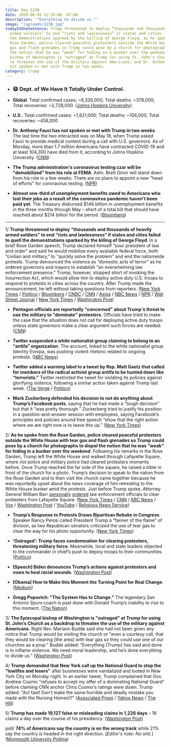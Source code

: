 ```yaml
---
title: Day 1230
date: 2020-06-02 12:35:00 -07:00
description: '"Everything to divide us."'
image: "/uploads/1230.jpg"
todayInOneSentence: Trump threatened to deploy “thousands and thousands of heavily
  armed soldiers” to end “riots and lawlessness” if states and cities failed to quell
  the demonstrations sparked by the killing of George Floyd; as he spoke from the
  Rose Garden, police cleared peaceful protesters outside the White House with tear
  gas and flash grenades so Trump could pose by a church for photographs to dispel
  the notion that he was “weak” for hiding in a bunker over the weekend; the Episcopal
  bishop of Washington is "outraged" at Trump for using St. John’s Church as a backdrop
  to threaten the use of the military against Americans; and Dr. Anthony Fauci has
  not spoken or met with Trump in two weeks.
category: trump
---
```


* ### 😷 Dept. of We Have It Totally Under Control.

* **Global**: Total confirmed cases: \~6,326,000; Total deaths: \~378,000; Total recoveries: \~2,728,000. ([Johns Hopkins University](https://coronavirus.jhu.edu/map.html))

* **U.S.**: Total confirmed cases: \~1,821,000; Total deaths: \~106,000; Total recoveries: \~458,000

* **Dr. Anthony Fauci has not spoken or met with Trump in two weeks**. The last time the two interacted was on May 18, when Trump asked Fauci to provide medical context during a call with U.S. governors. As of Monday, more than 1.7 million Americans have contracted COVID-19 and at least 104,300 have died from it, according to Johns Hopkins University. ([CNN](https://www.cnn.com/2020/06/01/politics/fauci-trump-two-weeks/index.html))

* **The Trump administration's coronavirus testing czar will be "demobilized" from his role at FEMA**. Adm. Brett Giroir will stand down from his role in a few weeks. There are no plans to appoint a new "head of efforts" for coronavirus testing. ([NPR](https://www.npr.org/sections/coronavirus-live-updates/2020/06/01/867431135/white-house-coronavirus-testing-czar-to-stand-down))

* **Almost one-third of unemployment benefits owed to Americans who lost their jobs as a result of the coronavirus pandemic haven’t been paid yet**. The Treasury disbursed $146 billion in unemployment benefits in the three months through May – short of a total bill that should have reached about $214 billion for the period. ([Bloomberg](https://www.bloomberg.com/news/articles/2020-06-02/one-third-of-america-s-record-unemployment-payout-hasn-t-arrived?sref=MIBMEEoj))

---

1/ **Trump threatened to deploy “thousands and thousands of heavily armed soldiers” to end “riots and lawlessness” if states and cities failed to quell the demonstrations sparked by the killing of George Floyd**. In a brief Rose Garden speech, Trump declared himself “your president of law and order" and said he would mobilize every available federal force, both “civilian and military,” to "quickly solve the problem" and end the nationwide protests. Trump denounced the violence as “domestic acts of terror” as he ordered governors and mayors to establish “an overwhelming law enforcement presence." Trump, however, stopped short of invoking the Insurrection Act, which would allow him to deploy active duty U.S. troops to respond to protests in cities across the country. After Trump made the announcement, he left without taking questions from reporters.  ([New York Times](https://www.nytimes.com/2020/06/01/us/politics/trump-governors.html) /  [Politico](https://www.politico.com/news/2020/06/01/trump-slams-governors-as-weak-crackdown-on-protests-294023) / [Bloomberg](https://www.bloomberg.com/news/articles/2020-06-01/trump-to-speak-at-white-house-amid-violent-nationwide-protests?srnd=premium&sref=MIBMEEoj) / [CNBC](https://www.cnbc.com/2020/06/01/trump-threatens-to-deploy-military-as-george-floyd-protests-continue-to-shake-the-us.html) / [CNN](https://www.cnn.com/2020/06/01/politics/donald-trump-national-address-race/index.html) / [Axios](https://www.axios.com/donald-trump-law-order-white-house-walk-a2d5ecb8-442c-4ab8-b845-b293ffad6710.html) / [NBC News](https://www.nbcnews.com/politics/politics-news/trump-considering-move-invoke-insurrection-act-n1221326) / [NPR](https://www.npr.org/2020/06/02/867565338/governors-push-back-on-trumps-threat-to-deploy-federal-troops-to-quell-unrest) / [Wall Street Journal](https://www.wsj.com/articles/minneapolis-unrest-subsides-as-cities-rage-over-death-of-george-floyd-11591018710?mod=breakingnews) / [New York Times](https://www.nytimes.com/2020/06/01/us/floyd-protests-live.html) / [Washington Post](https://www.washingtonpost.com/local/washington-dc-protest-white-house-george-floyd/2020/06/01/6b193d1c-a3c9-11ea-bb20-ebf0921f3bbd_story.html))

* **Pentagon officials are reportedly "concerned" about Trump's threat to use the military to "dominate" protesters**. Officials have tried to make the case that the situation does not call for deploying active duty troops unless state governors make a clear argument such forces are needed.([CNN](https://edition.cnn.com/2020/06/01/politics/troops-deploying-washington-dc/))

* **Twitter suspended a white nationalist group claiming to belong to an “antifa” organization**. The account, linked to the white nationalist group Identity Evropa, was pushing violent rhetoric related to ongoing protests. ([NBC News](https://www.nbcnews.com/tech/security/twitter-takes-down-washington-protest-disinformation-bot-behavior-n1221456))

* **Twitter added a warning label to a tweet by Rep. Matt Gaetz that called for members of the radical activist group antifa to be hunted down like “terrorists.”** Twitter restricted the tweet for violating its policies against glorifying violence, following a similar action taken against Trump last week. ([The Verge](https://www.theverge.com/2020/6/1/21277537/twitter-matt-gaetz-glorifying-violence-antifa-tweet-donald-trump) / [Politico](https://www.politico.com/news/2020/06/01/twitter-gaetz-antifa-violence-295116))

* **Mark Zuckerberg defended his decision to not do anything about Trump’s Facebook posts**, saying that he had made a “tough decision” but that it “was pretty thorough.” Zuckerberg tried to justify his position in a question-and-answer session with employees, saying Facebook’s principles and policies around free speech “show that the right action where we are right now is to leave this up." ([New York Times](https://www.nytimes.com/2020/06/02/technology/zuckerberg-defends-facebook-trump-posts.html))

2/ **As he spoke from the Rose Garden, police cleared peaceful protesters outside the White House with tear gas and flash grenades so Trump could pose by a church for photographs to dispel the notion that he was “weak” for hiding in a bunker over the weekend**. Following his remarks in the Rose Garden, Trump left the White House and walked through Lafayette Square, where riot police and military police had cleared protesters moments before. Once Trump reached the far side of the square, he raised a bible in front of the church for a photo. Trump’s decision to speak to the nation from the Rose Garden and to then visit the church came together because he was reportedly upset about the news coverage of him retreating to the White House bunker amid the protests. Just before Trump spoke, Attorney General William Barr [personally](https://www.washingtonpost.com/politics/barr-personally-ordered-removal-of-protesters-near-white-house-leading-to-use-of-force-against-largely-peaceful-crowd/2020/06/02/0ca2417c-a4d5-11ea-b473-04905b1af82b_story.html) [ordered](https://www.cnn.com/2020/06/02/politics/barr-protests-white-house/index.html) law enforcement officials to clear protesters from Lafayette Square. ([New York Times](https://www.nytimes.com/2020/06/01/us/politics/trump-st-johns-church-bible.html) / [CNN](https://www.cnn.com/2020/06/01/politics/cnntv-bishop-trump-photo-op/index.html) / [ABC News](https://abcnews.go.com/Politics/national-guard-troops-deployed-white-house-trump-calls/story?id=71004151) / [Vox](https://www.vox.com/2020/6/1/21277610/monday-lafayette-square-tear-gas) / [Washington Post](https://www.washingtonpost.com/politics/inside-the-push-to-tear-gas-protesters-ahead-of-a-trump-photo-op/2020/06/01/4b0f7b50-a46c-11ea-bb20-ebf0921f3bbd_story.html) / [YouTube](https://www.youtube.com/watch?v=zQCHvK_pB7U) / [Religious News Service](https://religionnews.com/2020/06/02/ahead-of-trump-bible-photo-op-police-forcibly-expel-priest-from-st-johns-church-near-white-house/))

* **Trump’s Response to Protests Draws Bipartisan Rebuke in Congress**. Speaker Nancy Pelosi called President Trump a “fanner of the flame” of division, as two Republican senators criticized the use of tear gas to clear the way for his photo opportunity. ([New York Times](https://www.nytimes.com/2020/06/02/us/politics/trump-congress-protesters-tear-gas.html?action=click&module=Top%20Stories&pgtype=Homepage))

* **‘Outraged’: Trump faces condemnation for clearing protesters, threatening military force**. Meanwhile, local and state leaders objected to the commander in chief’s push to deploy troops to their communities. ([Politico](https://www.politico.com/news/2020/06/02/trump-protests-military-force-296368))

* **\[Speech\] Biden denounces Trump’s actions against protesters and vows to heal racial wounds**. ([Washington Post](https://www.washingtonpost.com/politics/biden-in-speech-to-the-nation-plans-to-denounce-president-trumps-actions-against-protesters-and-vow-to-heal-racial-wounds/2020/06/02/5b86af6e-a4ce-11ea-b619-3f9133bbb482_story.html))

* **\[Obama\] How to Make this Moment the Turning Point for Real Change**. ([Medium](https://medium.com/@BarackObama/how-to-make-this-moment-the-turning-point-for-real-change-9fa209806067))

* **Gregg Popovich: "The System Has to Change."** The legendary San Antonio Spurs coach is past done with Donald Trump’s inability to rise to this moment. ([The Nation](https://www.thenation.com/article/society/gregg-popovich-george-floyd-protests/))

3/ **The Episcopal bishop of Washington is "outraged" at Trump for using St. John’s Church as a backdrop to threaten the use of the military against Americans**. Right Rev. Mariann Budde said she had not been given any notice that Trump would be visiting the church or "even a courtesy call, that they would be clearing \[the area\] with tear gas so they could use one of our churches as a prop." Budde added: “Everything \[Trump\] has said and done is to inflame violence. We need moral leadership, and he’s done everything to divide us.” ([Washington Post](https://www.washingtonpost.com/religion/bishop-budde-trump-church/2020/06/01/20ca70f8-a466-11ea-b619-3f9133bbb482_story.html))

4/ **Trump demanded that New York call up the National Guard to stop the “lowlifes and losers"** after businesses were vandalized and looted in New York City on Monday night. In an earlier tweet, Trump complained that Gov. Andrew Cuomo "refuses to accept my offer of a dominating National Guard" before claiming CNN anchor Chris Cuomo's ratings were down. Trump added: "Act fast! Don’t make the same horrible and deadly mistake you made with the Nursing Homes!!!" ([Associated Press](https://apnews.com/697d654ea64f3370f373aacfca2da950) / [Yahoo News](https://news.yahoo.com/trump-tells-nyc-to-activate-national-guard-the-lowlifes-and-losers-are-ripping-you-apart-164440983.html) / [The Hill](https://thehill.com/homenews/administration/500661-trump-urges-nyc-to-activate-national-guard-in-response-to-unrest))

5/ **Trump has made 19,127 false or misleading claims in 1,226 days** – 16 claims a day over the course of his presidency. ([Washington Post](https://www.washingtonpost.com/politics/2020/06/01/president-trump-made-19127-false-or-misleading-claims-1226-days/))

poll/ **74% of Americans say the country is on the wrong track** while 21% say the country is headed in the right direction. \[*Editor's note: No shit.*\] ([Monmouth University Polling](https://www.monmouth.edu/polling-institute/reports/monmouthpoll_us_060220/))